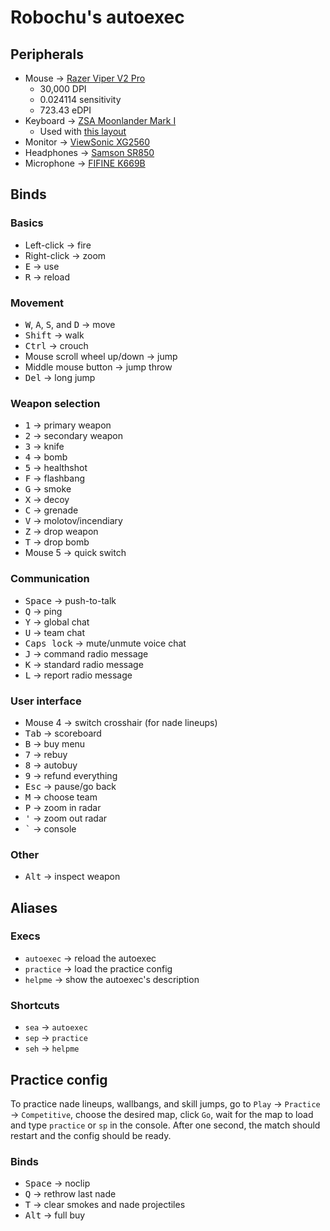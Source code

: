 # Robochu's autoexec

## Peripherals

- Mouse &rarr; [Razer Viper V2 Pro](https://www.razer.com/gaming-mice/razer-viper-v2-pro)
  - 30,000 DPI
  - 0.024114 sensitivity
  - 723.43 eDPI
- Keyboard &rarr; [ZSA Moonlander Mark I](https://www.zsa.io/moonlander/)
  - Used with [this layout](https://configure.zsa.io/moonlander/layouts/RqMGW/WOwr3/0)
- Monitor &rarr; [ViewSonic XG2560](https://www.viewsonic.com/us/xg2560-25-240hz-1ms-1080p-g-sync-gaming-monitor.html)
- Headphones &rarr; [Samson SR850](https://samsontech.com/products/headphones/sr-series/sr850/)
- Microphone &rarr; [FIFINE K669B](https://fifinemicrophone.com/products/fifine-k669-669b)

## Binds

### Basics

- Left-click &rarr; fire
- Right-click &rarr; zoom
- <kbd>E</kbd> &rarr; use
- <kbd>R</kbd> &rarr; reload

### Movement

- <kbd>W</kbd>, <kbd>A</kbd>, <kbd>S</kbd>, and <kbd>D</kbd> &rarr; move
- <kbd>Shift</kbd> &rarr; walk
- <kbd>Ctrl</kbd> &rarr; crouch
- Mouse scroll wheel up/down &rarr; jump
- Middle mouse button &rarr; jump throw
- <kbd>Del</kbd> &rarr; long jump

### Weapon selection

- <kbd>1</kbd> &rarr; primary weapon
- <kbd>2</kbd> &rarr; secondary weapon
- <kbd>3</kbd> &rarr; knife
- <kbd>4</kbd> &rarr; bomb
- <kbd>5</kbd> &rarr; healthshot
- <kbd>F</kbd> &rarr; flashbang
- <kbd>G</kbd> &rarr; smoke
- <kbd>X</kbd> &rarr; decoy
- <kbd>C</kbd> &rarr; grenade
- <kbd>V</kbd> &rarr; molotov/incendiary
- <kbd>Z</kbd> &rarr; drop weapon
- <kbd>T</kbd> &rarr; drop bomb
- Mouse 5 &rarr; quick switch

### Communication

- <kbd>Space</kbd> &rarr; push-to-talk
- <kbd>Q</kbd> &rarr; ping
- <kbd>Y</kbd> &rarr; global chat
- <kbd>U</kbd> &rarr; team chat
- <kbd>Caps lock</kbd> &rarr; mute/unmute voice chat
- <kbd>J</kbd> &rarr; command radio message
- <kbd>K</kbd> &rarr; standard radio message
- <kbd>L</kbd> &rarr; report radio message

### User interface

- Mouse 4 &rarr; switch crosshair (for nade lineups)
- <kbd>Tab</kbd> &rarr; scoreboard
- <kbd>B</kbd> &rarr; buy menu
- <kbd>7</kbd> &rarr; rebuy
- <kbd>8</kbd> &rarr; autobuy
- <kbd>9</kbd> &rarr; refund everything
- <kbd>Esc</kbd> &rarr; pause/go back
- <kbd>M</kbd> &rarr; choose team
- <kbd>P</kbd> &rarr; zoom in radar
- <kbd>'</kbd> &rarr; zoom out radar
- <kbd>`</kbd> &rarr; console

### Other

- <kbd>Alt</kbd> &rarr; inspect weapon

## Aliases

### Execs

- `autoexec` &rarr; reload the autoexec
- `practice` &rarr; load the practice config
- `helpme` &rarr; show the autoexec's description

### Shortcuts

- `sea` &rarr; `autoexec`
- `sep` &rarr; `practice`
- `seh` &rarr; `helpme`

## Practice config

To practice nade lineups, wallbangs, and skill jumps, go to `Play` &rarr;
`Practice` &rarr; `Competitive`, choose the desired map, click `Go`, wait for
the map to load and type `practice` or `sp` in the console. After one second,
the match should restart and the config should be ready.

### Binds

- <kbd>Space</kbd> &rarr; noclip
- <kbd>Q</kbd> &rarr; rethrow last nade
- <kbd>T</kbd> &rarr; clear smokes and nade projectiles
- <kbd>Alt</kbd> &rarr; full buy
